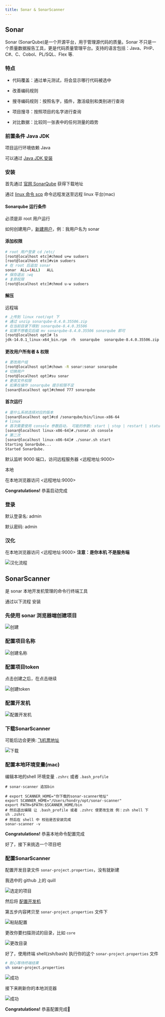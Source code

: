 ```yaml
---
title: Sonar & SonarScanner
---
```


## Sonar

Sonar (SonarQube)是一个开源平台，用于管理源代码的质量。Sonar 不只是一个质量数据报告工具，更是代码质量管理平台。支持的语言包括：Java、PHP、C#、C、Cobol、PL/SQL、Flex 等.

### 特点

- 代码覆盖：通过单元测试，将会显示哪行代码被选中

- 改善编码规则

- 搜寻编码规则：按照名字，插件，激活级别和类别进行查询

- 项目搜寻：按照项目的名字进行查询

- 对比数据：比较同一张表中的任何测量的趋势

### 前置条件 Java JDK

项目运行环境依赖 Java

可以通过 [Java JDK 安装](java/java.md#安装)

### 安装

首先通过 [官网 SonarQube](https://www.sonarqube.org/) 获得下载地址

通过 [linux 命令 scp](linux/linux.md#scp) 命令远程发送至远程 linux 平台(mac)

#### Sonarqube 运行条件

必须是非 root 用户运行

如何创建用户，[新建用户](linux/linux_centos.md#新建用户)，例：我用户名为 sonar

#### 添加权限

```bash
# root 用户登录 cd /etc/
[root@localhost etc]#chmod u+w sudoers
[root@localhost etc]#vim sudoers
# 在 root 后追加 sonar
sonar  ALL=(ALL)   ALL
# 保存退出 :wq
# 复原权限
[root@localhost etc]#chmod u-w sudoers
```

#### 解压

远程端

```bash
# 上传到 linux root/opt 下
# 通过 unzip sonarqube-8.4.0.35506.zip
# 在当前目录下得到 sonarqube-8.4.0.35506
# 如果不想看见后缀 mv sonarqube-8.4.0.35506 sonarqube 即可
[root@localhost opt]# ls
jdk-14.0.1_linux-x64_bin.rpm  rh  sonarqube  sonarqube-8.4.0.35506.zip
```

#### 更改用户所有者 & 权限

```bash
# 更改用户组
[root@localhost opt]#chown -R sonar:sonar sonarqube
# 切换用户
[root@localhost opt]#su sonar
# 更改文件权限
# 如果在操作 sonarqube 提示权限不足
[sonar@localhost opt]#chmod 777 sonarqube
```

#### 首次运行

```bash
# 是什么系统选择对应的版本
[sonar@localhost opt]#cd /sonarqube/bin/linux-x86-64
# linux
# 首次需要使用 console 参数启动， 可能的参数: start | stop | restart | status
[sonar@localhost linux-x86-64]#./sonar.sh console
# 第二次
[sonar@localhost linux-x86-64]# ./sonar.sh start
Starting SonarQube...
Started SonarQube.
```

默认监听 9000 端口，访问远程服务器 <远程地址:9000>

本地

在本地浏览器访问 <远程地址:9000>

**Congratulations!** 恭喜启动完成

### 登录

默认登录名: admin

默认密码: admin

### 汉化

在本地浏览器访问 <远程地址:9000> **注意：是你本机 不是服务端**

![汉化流程](/images/ci_with_cd/sonar.png)

## SonarScanner

是 sonar 本地开发机管理的命令行终端工具

通过以下流程 安装

### 先使用 sonar 浏览器端创建项目

![创建](/images/ci_with_cd/sonar_create.png)

### 配置项目名称

![创建名称](/images/ci_with_cd/project_name.png)

### 配置项目token

点击创建之后，在点击继续

![创建token](/images/ci_with_cd/create_token.png)

### 配置开发机

![配置开发机](/images/ci_with_cd/download_sonar_scanner.png)

### 下载SonarScanner

可能后边会更换: [飞机票地址](https://docs.sonarqube.org/latest/analysis/scan/sonarscanner/)

![下载](/images/ci_with_cd/unzip_sonar_scanner.png)

### 配置本地环境变量(mac)

编辑本地的shell 环境变量 `.zshrc` 或者 `.bash_profile`

```bashell
# sonar-scanner 追加bin

# export SCANNER_HOME="你下载的sonar-scanner地址"
export SCANNER_HOME="/Users/hondry/opt/sonar-scanner"
export PATH=$PATH:$SCANNER_HOME/bin
# 然后退出编辑 让 .bash_profile 或者 .zshrc 使更改生效 例：zsh shell 下
sh .zshrc
# 然后在 shell 中 校验是否安装完成
sonar-scanner -v
```

**Congratulations!** 恭喜本地命令配置完成

好了，接下来挑选一个项目吧

### 配置SonarScanner

配置开发目录文件 `sonar-project.properties`，没有就新建

我选中的 github 上的 quill

![选定的项目](/images/ci_with_cd/selected_project.png)

然后将 [配置开发机](ci_with_cd/sonar.md#配置开发机)

第五步内容拷贝至 `sonar-project.properties` 文件下

![粘贴配置](/images/ci_with_cd/paste_shell.png)

更改你要扫描测试的目录，比如 `core`

![更改目录](/images/ci_with_cd/changed_source.png)

好了，使用终端 shell(zsh/bash) 执行你的这个 `sonar-project.properties` 文件

```bash
# 耐心等待终端结果
sh sonar-project.properties
```

![成功](/images/ci_with_cd/success.png)

接下来刷新你的本地浏览器

![成功](/images/ci_with_cd/refresh_browser.png)

**Congratulations!** 恭喜配置完成🎉
